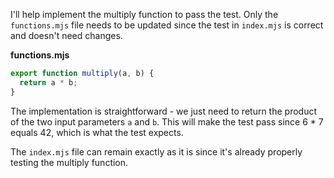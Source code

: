 I'll help implement the multiply function to pass the test. Only the `functions.mjs` file needs to be updated since the test in `index.mjs` is correct and doesn't need changes.

**functions.mjs**

```js
export function multiply(a, b) {
  return a * b;
}
```

The implementation is straightforward - we just need to return the product of the two input parameters `a` and `b`. This will make the test pass since 6 * 7 equals 42, which is what the test expects.

The `index.mjs` file can remain exactly as it is since it's already properly testing the multiply function.